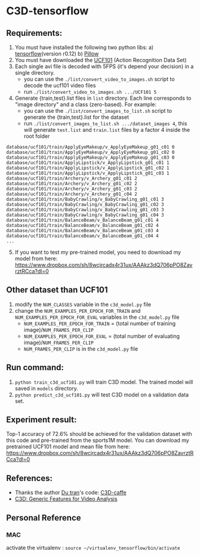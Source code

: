 # C3D-tensorflow

## Requirements:

1. You must have installed the following two python libs:
a) [tensorflow][1](version r0.12)
b) [Pillow][2]
2. You must have downloaded the [UCF101][3] (Action Recognition Data Set)
3. Each single avi file is decoded with 5FPS (it's depend your decision) in a single directory.
    - you can use the `./list/convert_video_to_images.sh` script to decode the ucf101 video files
    - run `./list/convert_video_to_images.sh .../UCF101 5`
4. Generate {train,test}.list files in `list` directory. Each line corresponds to "image directory" and a class (zero-based). For example:
    - you can use the `./list/convert_images_to_list.sh` script to generate the {train,test}.list for the dataset
    - run `./list/convert_images_to_list.sh .../dataset_images 4`, this will generate `test.list` and `train.list` files by a factor 4 inside the root folder

```
database/ucf101/train/ApplyEyeMakeup/v_ApplyEyeMakeup_g01_c01 0
database/ucf101/train/ApplyEyeMakeup/v_ApplyEyeMakeup_g01_c02 0
database/ucf101/train/ApplyEyeMakeup/v_ApplyEyeMakeup_g01_c03 0
database/ucf101/train/ApplyLipstick/v_ApplyLipstick_g01_c01 1
database/ucf101/train/ApplyLipstick/v_ApplyLipstick_g01_c02 1
database/ucf101/train/ApplyLipstick/v_ApplyLipstick_g01_c03 1
database/ucf101/train/Archery/v_Archery_g01_c01 2
database/ucf101/train/Archery/v_Archery_g01_c02 2
database/ucf101/train/Archery/v_Archery_g01_c03 2
database/ucf101/train/Archery/v_Archery_g01_c04 2
database/ucf101/train/BabyCrawling/v_BabyCrawling_g01_c01 3
database/ucf101/train/BabyCrawling/v_BabyCrawling_g01_c02 3
database/ucf101/train/BabyCrawling/v_BabyCrawling_g01_c03 3
database/ucf101/train/BabyCrawling/v_BabyCrawling_g01_c04 3
database/ucf101/train/BalanceBeam/v_BalanceBeam_g01_c01 4
database/ucf101/train/BalanceBeam/v_BalanceBeam_g01_c02 4
database/ucf101/train/BalanceBeam/v_BalanceBeam_g01_c03 4
database/ucf101/train/BalanceBeam/v_BalanceBeam_g01_c04 4
...
```

5. If you want to test my pre-trained model, you need to download my model from here: https://www.dropbox.com/sh/8wcjrcadx4r31ux/AAAkz3dQ706pPO8ZavrztRCca?dl=0

## Other dataset than UCF101
1. modify the `NUM_CLASSES` variable in the `c3d_model.py` file
2. change the `NUM_EXAMPLES_PER_EPOCH_FOR_TRAIN` and `NUM_EXAMPLES_PER_EPOCH_FOR_EVAL` variables in the `c3d_model.py` file
    - `NUM_EXAMPLES_PER_EPOCH_FOR_TRAIN` = (total number of training image)/`NUM_FRAMES_PER_CLIP`
    - `NUM_EXAMPLES_PER_EPOCH_FOR_EVAL` = (total number of evaluating image)/`NUM_FRAMES_PER_CLIP`
    - `NUM_FRAMES_PER_CLIP` is in the `c3d_model.py` file

## Run command:

1. `python train_c3d_ucf101.py` will train C3D model. The trained model will saved in `models` directory.
2. `python predict_c3d_ucf101.py` will test C3D model on a validation data set.

## Experiment result:

Top-1 accuracy of 72.6% should be achieved for the validation dataset with this code and pre-trained from the sports1M model. You can download my pretrained UCF101 model and mean file from here:
https://www.dropbox.com/sh/8wcjrcadx4r31ux/AAAkz3dQ706pPO8ZavrztRCca?dl=0

## References:

- Thanks the author [Du tran][4]'s code: [C3D-caffe][5]
- [C3D: Generic Features for Video Analysis][6]


[1]: https://www.tensorflow.org/
[2]: http://pillow.readthedocs.io/en/3.1.x/reference/Image.html
[3]: http://crcv.ucf.edu/data/UCF101.php
[4]: https://github.com/dutran
[5]: https://github.com/facebook/C3D
[6]: http://vlg.cs.dartmouth.edu/c3d/

## Personal Reference 
### MAC
activate the virtualenv : `source ~/virtualenv_tensorflow/bin/activate`

